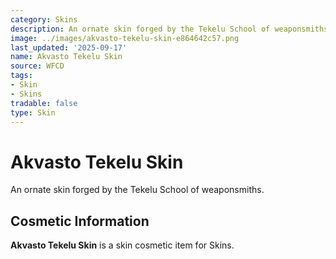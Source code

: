 ```yaml
---
category: Skins
description: An ornate skin forged by the Tekelu School of weaponsmiths.
image: ../images/akvasto-tekelu-skin-e864642c57.png
last_updated: '2025-09-17'
name: Akvasto Tekelu Skin
source: WFCD
tags:
- Skin
- Skins
tradable: false
type: Skin
---
```


# Akvasto Tekelu Skin

An ornate skin forged by the Tekelu School of weaponsmiths.

## Cosmetic Information

**Akvasto Tekelu Skin** is a skin cosmetic item for Skins.

